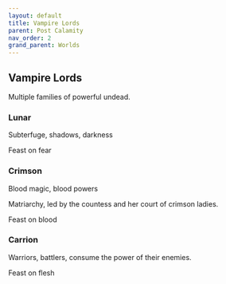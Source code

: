 ```yaml
---
layout: default
title: Vampire Lords
parent: Post Calamity
nav_order: 2
grand_parent: Worlds
---
```


## Vampire Lords

Multiple families of powerful undead.

### Lunar
Subterfuge, shadows, darkness

Feast on fear
### Crimson
Blood magic, blood powers

Matriarchy, led by the countess and her court of crimson ladies.

Feast on blood
### Carrion
Warriors, battlers, consume the power of their enemies.

Feast on flesh